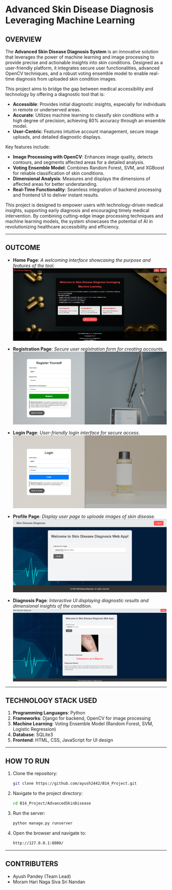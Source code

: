 # **Advanced Skin Disease Diagnosis Leveraging Machine Learning**

## **OVERVIEW**

The **Advanced Skin Disease Diagnosis System** is an innovative solution that leverages the power of machine learning and image processing to provide precise and actionable insights into skin conditions. Designed as a user-friendly platform, it integrates secure user functionalities, advanced OpenCV techniques, and a robust voting ensemble model to enable real-time diagnosis from uploaded skin condition images. 

This project aims to bridge the gap between medical accessibility and technology by offering a diagnostic tool that is:
- **Accessible**: Provides initial diagnostic insights, especially for individuals in remote or underserved areas.
- **Accurate**: Utilizes machine learning to classify skin conditions with a high degree of precision, achieving 80% accuracy through an ensemble model.
- **User-Centric**: Features intuitive account management, secure image uploads, and detailed diagnostic displays.

Key features include:
- **Image Processing with OpenCV**: Enhances image quality, detects contours, and segments affected areas for a detailed analysis.
- **Voting Ensemble Model**: Combines Random Forest, SVM, and XGBoost for reliable classification of skin conditions.
- **Dimensional Analysis**: Measures and displays the dimensions of affected areas for better understanding.
- **Real-Time Functionality**: Seamless integration of backend processing and frontend UI to deliver instant results.

This project is designed to empower users with technology-driven medical insights, supporting early diagnosis and encouraging timely medical intervention. By combining cutting-edge image processing techniques and machine learning models, the system showcases the potential of AI in revolutionizing healthcare accessibility and efficiency.

---

## **OUTCOME**

- **Home Page**: _A welcoming interface showcasing the purpose and features of the tool._  
  ![Home Page](/resultOutcome/home.png)

- **Registration Page**: _Secure user registration form for creating accounts._  
  ![Registration Page](/resultOutcome/register.png)

- **Login Page**: _User-friendly login interface for secure access._  
  ![Login Page](/resultOutcome/login.png)

- **Profile Page**: _Display user page to uploade images of skin disease._  
  ![Profile Page](/resultOutcome/profile.png)

- **Diagnosis Page**: _Interactive UI displaying diagnostic results and dimensional insights of the condition._  
  ![Diagnosis Page](/resultOutcome/dignosis.png)

---

## **TECHNOLOGY STACK USED**
1. **Programming Languages**: Python
2. **Frameworks**: Django for backend, OpenCV for image processing
3. **Machine Learning**: Voting Ensemble Model (Random Forest, SVM, Logistic Regression)
4. **Database**: SQLite3
5. **Frontend**: HTML, CSS, JavaScript for UI design

---

## **HOW TO RUN**
1. Clone the repository:
   ```bash
   git clone https://github.com/ayush2442/B14_Project.git

2. Navigate to the project directory:
   ```bash
   cd B14_Project/AdvancedSkinDisease

3. Run the server:
   ```bash
   python manage.py runserver

4. Open the browser and navigate to:
   ```bash
   http://127.0.0.1:8000/

---

## **CONTRIBUTERS**

- Ayush Pandey (Team Lead)
- Moram Hari Naga Siva Sri Nandan
